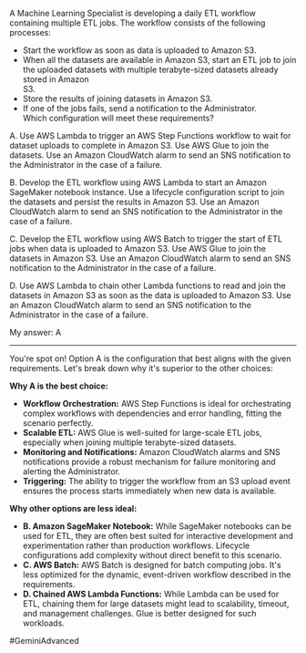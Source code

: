 A Machine Learning Specialist is developing a daily ETL workflow containing multiple ETL jobs. The workflow consists of the following processes:  
* Start the workflow as soon as data is uploaded to Amazon S3.  
* When all the datasets are available in Amazon S3, start an ETL job to join the uploaded datasets with multiple terabyte-sized datasets already stored in Amazon  
S3.  
* Store the results of joining datasets in Amazon S3.  
* If one of the jobs fails, send a notification to the Administrator.  
Which configuration will meet these requirements?  

A. Use AWS Lambda to trigger an AWS Step Functions workflow to wait for dataset uploads to complete in Amazon S3. Use AWS Glue to join the datasets. Use an Amazon CloudWatch alarm to send an SNS notification to the Administrator in the case of a failure.

B. Develop the ETL workflow using AWS Lambda to start an Amazon SageMaker notebook instance. Use a lifecycle configuration script to join the datasets and persist the results in Amazon S3. Use an Amazon CloudWatch alarm to send an SNS notification to the Administrator in the case of a failure.

C. Develop the ETL workflow using AWS Batch to trigger the start of ETL jobs when data is uploaded to Amazon S3. Use AWS Glue to join the datasets in Amazon S3. Use an Amazon CloudWatch alarm to send an SNS notification to the Administrator in the case of a failure.

D. Use AWS Lambda to chain other Lambda functions to read and join the datasets in Amazon S3 as soon as the data is uploaded to Amazon S3. Use an Amazon CloudWatch alarm to send an SNS notification to the Administrator in the case of a failure.

My answer: A

---

You're spot on! Option A is the configuration that best aligns with the given requirements. Let's break down why it's superior to the other choices:

**Why A is the best choice:**

- **Workflow Orchestration:** AWS Step Functions is ideal for orchestrating complex workflows with dependencies and error handling, fitting the scenario perfectly.
- **Scalable ETL:** AWS Glue is well-suited for large-scale ETL jobs, especially when joining multiple terabyte-sized datasets.
- **Monitoring and Notifications:** Amazon CloudWatch alarms and SNS notifications provide a robust mechanism for failure monitoring and alerting the Administrator.
- **Triggering:** The ability to trigger the workflow from an S3 upload event ensures the process starts immediately when new data is available.

**Why other options are less ideal:**

- **B. Amazon SageMaker Notebook:** While SageMaker notebooks can be used for ETL, they are often best suited for interactive development and experimentation rather than production workflows. Lifecycle configurations add complexity without direct benefit to this scenario.
- **C. AWS Batch:** AWS Batch is designed for batch computing jobs. It's less optimized for the dynamic, event-driven workflow described in the requirements.
- **D. Chained AWS Lambda Functions:** While Lambda can be used for ETL, chaining them for large datasets might lead to scalability, timeout, and management challenges. Glue is better designed for such workloads.

#GeminiAdvanced 